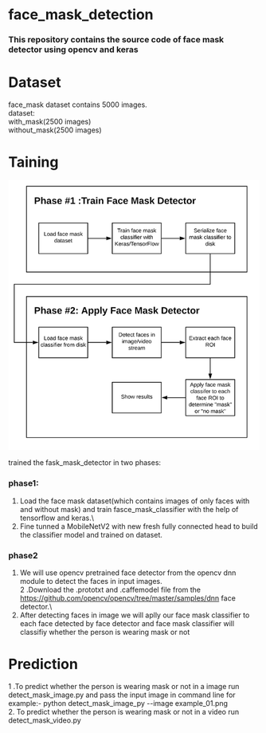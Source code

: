 # face_mask_detection
### This repository contains the source code of face mask detector using opencv and keras

# Dataset
face_mask dataset contains 5000 images.\
dataset:\
with_mask(2500 images)\
without_mask(2500 images)

# Taining
![alt tag](https://github.com/vepriya/face_mask_detection/blob/master/face_mask_detection_phases.png)

trained the fask_mask_detector in two phases:
### phase1:
1. Load the face mask dataset(which contains images of only faces with and without mask) and  train fasce_mask_classifier with the help    of tensorflow and keras.\
2. Fine tunned a MobileNetV2 with new fresh fully connected head to build the classifier model and trained on dataset.

### phase2
1. We will use opencv pretrained face detector from the opencv dnn module to detect the faces in input images.\
2 .Download the .prototxt and .caffemodel file from the https://github.com/opencv/opencv/tree/master/samples/dnn face detector.\
3. After detecting faces in image we will aplly our face mask classifier to each face  detected by face detector and face mask classifier will classifiy whether the person is wearing mask or not

# Prediction
1 .To predict whether the person is wearing mask or not in a image run detect_mask_image.py and pass the input image in command line for example:- python detect_mask_image_py --image example_01.png \
2. To predict whether the person is wearing mask or not in a video run detect_mask_video.py
